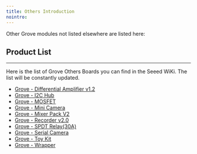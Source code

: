 ```yaml
---
title: Others Introduction
nointro:
---
```


Other Grove modules not listed elsewhere are listed here:

## Product  List
---

Here is the list of Grove Others Boards you can find in the Seeed WiKi. The list will be constantly updated.

- [Grove - Differential Amplifier v1.2](/Grove-Differential_Amplifier_v1.2/)
- [Grove - I2C Hub](/Grove-I2C_Hub/)
- [Grove - MOSFET](/Grove-MOSFET/)
- [Grove - Mini Camera](/Grove-Mini_Camera/)
- [Grove - Mixer Pack V2](/Grove-Mixer_Pack_V2/)
- [Grove - Recorder v2.0](/Grove-Recorder_v2.0/)
- [Grove - SPDT Relay(30A)](/Grove-SPDT_Relay_30A/)
- [Grove - Serial Camera](/Grove-Serial_Camera/)
- [Grove - Toy Kit](/Grove-Toy_Kit/)
- [Grove - Wrapper](/Grove-Wrapper/)

